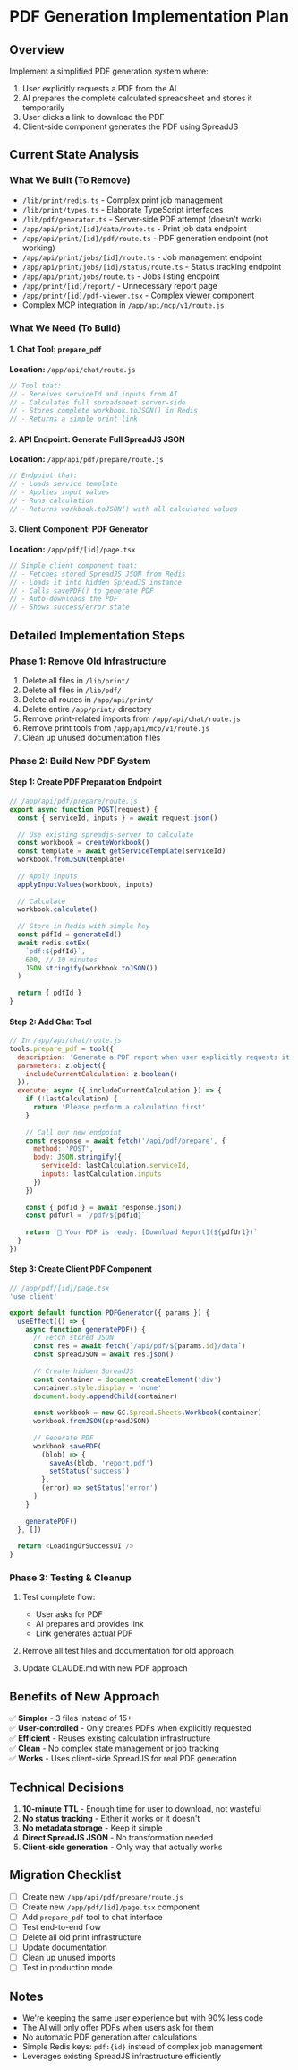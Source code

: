 # PDF Generation Implementation Plan

## Overview
Implement a simplified PDF generation system where:
1. User explicitly requests a PDF from the AI
2. AI prepares the complete calculated spreadsheet and stores it temporarily
3. User clicks a link to download the PDF
4. Client-side component generates the PDF using SpreadJS

## Current State Analysis

### What We Built (To Remove)
- `/lib/print/redis.ts` - Complex print job management
- `/lib/print/types.ts` - Elaborate TypeScript interfaces
- `/lib/pdf/generator.ts` - Server-side PDF attempt (doesn't work)
- `/app/api/print/[id]/data/route.ts` - Print job data endpoint
- `/app/api/print/[id]/pdf/route.ts` - PDF generation endpoint (not working)
- `/app/api/print/jobs/[id]/route.ts` - Job management endpoint
- `/app/api/print/jobs/[id]/status/route.ts` - Status tracking endpoint
- `/app/api/print/jobs/route.ts` - Jobs listing endpoint
- `/app/print/[id]/report/` - Unnecessary report page
- `/app/print/[id]/pdf-viewer.tsx` - Complex viewer component
- Complex MCP integration in `/app/api/mcp/v1/route.js`

### What We Need (To Build)

#### 1. Chat Tool: `prepare_pdf`
**Location:** `/app/api/chat/route.js`
```javascript
// Tool that:
// - Receives serviceId and inputs from AI
// - Calculates full spreadsheet server-side
// - Stores complete workbook.toJSON() in Redis
// - Returns a simple print link
```

#### 2. API Endpoint: Generate Full SpreadJS JSON
**Location:** `/app/api/pdf/prepare/route.js`
```javascript
// Endpoint that:
// - Loads service template
// - Applies input values
// - Runs calculation
// - Returns workbook.toJSON() with all calculated values
```

#### 3. Client Component: PDF Generator
**Location:** `/app/pdf/[id]/page.tsx`
```javascript
// Simple client component that:
// - Fetches stored SpreadJS JSON from Redis
// - Loads it into hidden SpreadJS instance
// - Calls savePDF() to generate PDF
// - Auto-downloads the PDF
// - Shows success/error state
```

## Detailed Implementation Steps

### Phase 1: Remove Old Infrastructure
1. Delete all files in `/lib/print/`
2. Delete all files in `/lib/pdf/`
3. Delete all routes in `/app/api/print/`
4. Delete entire `/app/print/` directory
5. Remove print-related imports from `/app/api/chat/route.js`
6. Remove print tools from `/app/api/mcp/v1/route.js`
7. Clean up unused documentation files

### Phase 2: Build New PDF System

#### Step 1: Create PDF Preparation Endpoint
```javascript
// /app/api/pdf/prepare/route.js
export async function POST(request) {
  const { serviceId, inputs } = await request.json()
  
  // Use existing spreadjs-server to calculate
  const workbook = createWorkbook()
  const template = await getServiceTemplate(serviceId)
  workbook.fromJSON(template)
  
  // Apply inputs
  applyInputValues(workbook, inputs)
  
  // Calculate
  workbook.calculate()
  
  // Store in Redis with simple key
  const pdfId = generateId()
  await redis.setEx(
    `pdf:${pdfId}`,
    600, // 10 minutes
    JSON.stringify(workbook.toJSON())
  )
  
  return { pdfId }
}
```

#### Step 2: Add Chat Tool
```javascript
// In /app/api/chat/route.js
tools.prepare_pdf = tool({
  description: 'Generate a PDF report when user explicitly requests it',
  parameters: z.object({
    includeCurrentCalculation: z.boolean()
  }),
  execute: async ({ includeCurrentCalculation }) => {
    if (!lastCalculation) {
      return 'Please perform a calculation first'
    }
    
    // Call our new endpoint
    const response = await fetch('/api/pdf/prepare', {
      method: 'POST',
      body: JSON.stringify({
        serviceId: lastCalculation.serviceId,
        inputs: lastCalculation.inputs
      })
    })
    
    const { pdfId } = await response.json()
    const pdfUrl = `/pdf/${pdfId}`
    
    return `📄 Your PDF is ready: [Download Report](${pdfUrl})`
  }
})
```

#### Step 3: Create Client PDF Component
```javascript
// /app/pdf/[id]/page.tsx
'use client'

export default function PDFGenerator({ params }) {
  useEffect(() => {
    async function generatePDF() {
      // Fetch stored JSON
      const res = await fetch(`/api/pdf/${params.id}/data`)
      const spreadJSON = await res.json()
      
      // Create hidden SpreadJS
      const container = document.createElement('div')
      container.style.display = 'none'
      document.body.appendChild(container)
      
      const workbook = new GC.Spread.Sheets.Workbook(container)
      workbook.fromJSON(spreadJSON)
      
      // Generate PDF
      workbook.savePDF(
        (blob) => {
          saveAs(blob, 'report.pdf')
          setStatus('success')
        },
        (error) => setStatus('error')
      )
    }
    
    generatePDF()
  }, [])
  
  return <LoadingOrSuccessUI />
}
```

### Phase 3: Testing & Cleanup

1. Test complete flow:
   - User asks for PDF
   - AI prepares and provides link
   - Link generates actual PDF

2. Remove all test files and documentation for old approach

3. Update CLAUDE.md with new PDF approach

## Benefits of New Approach

✅ **Simpler** - 3 files instead of 15+  
✅ **User-controlled** - Only creates PDFs when explicitly requested  
✅ **Efficient** - Reuses existing calculation infrastructure  
✅ **Clean** - No complex state management or job tracking  
✅ **Works** - Uses client-side SpreadJS for real PDF generation  

## Technical Decisions

1. **10-minute TTL** - Enough time for user to download, not wasteful
2. **No status tracking** - Either it works or it doesn't
3. **No metadata storage** - Keep it simple
4. **Direct SpreadJS JSON** - No transformation needed
5. **Client-side generation** - Only way that actually works

## Migration Checklist

- [ ] Create new `/app/api/pdf/prepare/route.js`
- [ ] Create new `/app/pdf/[id]/page.tsx` component
- [ ] Add `prepare_pdf` tool to chat interface
- [ ] Test end-to-end flow
- [ ] Delete all old print infrastructure
- [ ] Update documentation
- [ ] Clean up unused imports
- [ ] Test in production mode

## Notes

- We're keeping the same user experience but with 90% less code
- The AI will only offer PDFs when users ask for them
- No automatic PDF generation after calculations
- Simple Redis keys: `pdf:{id}` instead of complex job management
- Leverages existing SpreadJS infrastructure efficiently